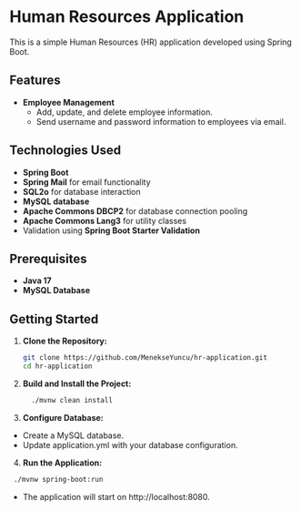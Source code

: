 # Human Resources Application

This is a simple Human Resources (HR) application developed using Spring Boot.

## Features

- **Employee Management**
  - Add, update, and delete employee information.
  - Send username and password information to employees via email.

## Technologies Used

- **Spring Boot**
- **Spring Mail** for email functionality
- **SQL2o** for database interaction
- **MySQL database**
- **Apache Commons DBCP2** for database connection pooling
- **Apache Commons Lang3** for utility classes
- Validation using **Spring Boot Starter Validation**

## Prerequisites

- **Java 17**
- **MySQL Database**

## Getting Started

1. **Clone the Repository:**
   ```bash
   git clone https://github.com/MenekseYuncu/hr-application.git
   cd hr-application

2. **Build and Install the Project:**
   ```bash
     ./mvnw clean install

3. **Configure Database:**

- Create a MySQL database.
- Update application.yml with your database configuration.

4. **Run the Application:**
  ```bash
   ./mvnw spring-boot:run
```
- The application will start on http://localhost:8080.
